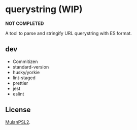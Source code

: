 # querystring (WIP)

**NOT COMPLETED**

A tool to parse and stringify URL querystring with ES format.

## dev

- Commitizen
- standard-version
- husky/yorkie
- lint-staged
- prettier
- jest
- eslint

## License

[MulanPSL2](LICENSE).
